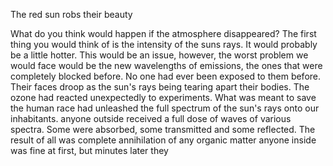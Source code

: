 The red sun robs their beauty

What do you think would happen if the atmosphere disappeared? The first thing you would think of is the intensity of the suns rays. It would probably be a little hotter. This would be an issue, however, the worst problem we would face would be the new wavelengths of emissions, the ones that were completely blocked before. No one had ever been exposed to them before. 
Their faces droop as the sun's rays being tearing apart their bodies. The ozone had reacted unexpectedly to experiments. What was meant to save the human race had unleashed the full spectrum of the sun's rays onto our inhabitants. 
anyone outside received a full dose of waves of various spectra. Some were absorbed, some transmitted and some reflected. The result of all was complete annihilation of any organic matter
anyone inside was fine at first, but minutes later they 